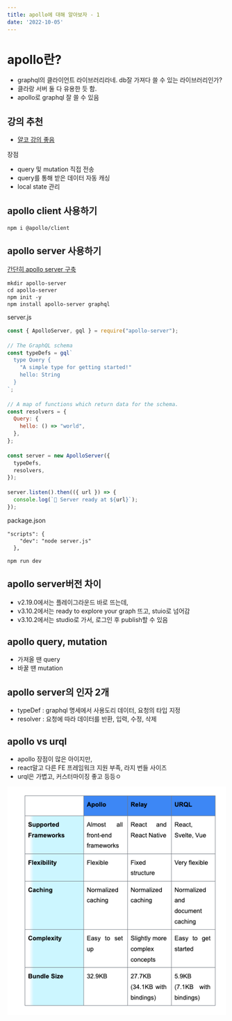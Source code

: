 ```yaml
---
title: apollo에 대해 알아보자 - 1
date: '2022-10-05'
---
```


# apollo란?
- graphql의 클라이언트 라이브러리라네. db잘 가져다 쓸 수 있는 라이브러리인가?
- 클라랑 서버 둘 다 유용한 듯 함.
- apollo로 graphql 잘 쓸 수 있음

## 강의 추천
- [얄코 강의 좋음](https://www.youtube.com/watch?v=9BIXcXHsj0A)

장점
- query 및 mutation 직접 전송
- query를 통해 받은 데이터 자동 캐싱
- local state 관리

## apollo client 사용하기
```shell
npm i @apollo/client
```

## apollo server 사용하기
[간단히 apollo server 구축](https://velog.io/@ryong9rrr/Apollo-server-%EC%8B%9C%EC%9E%91%ED%95%98%EA%B8%B0)

```shell
mkdir apollo-server
cd apollo-server
npm init -y
npm install apollo-server graphql
```

server.js
```javascript
const { ApolloServer, gql } = require("apollo-server");

// The GraphQL schema
const typeDefs = gql`
  type Query {
    "A simple type for getting started!"
    hello: String
  }
`;

// A map of functions which return data for the schema.
const resolvers = {
  Query: {
    hello: () => "world",
  },
};

const server = new ApolloServer({
  typeDefs,
  resolvers,
});

server.listen().then(({ url }) => {
  console.log(`🚀 Server ready at ${url}`);
});
```

package.json
```shell
"scripts": {
    "dev": "node server.js"
  },
```

```shell
npm run dev
```

## apollo server버전 차이
- v2.19.0에서는 플레이그라운드 바로 뜨는데,
- v3.10.2에서는 ready to explore your graph 뜨고, stuio로 넘어감
- v3.10.2에서는 studio로 가서, 로그인 후 publish할 수 있음 

## apollo query, mutation
- 가져올 땐 query
- 바꿀 땐 mutation

## apollo server의 인자 2개
- typeDef : graphql 명세에서 사용도리 데이터, 요청의 타입 지정
- resolver : 요청에 따라 데이터를 반환, 입력, 수정, 삭제

## apollo vs urql
- apollo 장점이 많은 아이지만,
- react말고 다른 FE 프레임워크 지원 부족, 라지 번들 사이즈
- urql은 가볍고, 커스터마이징 좋고 등등ㅇ

![](.apollo-1_images/d834f20c.png)
